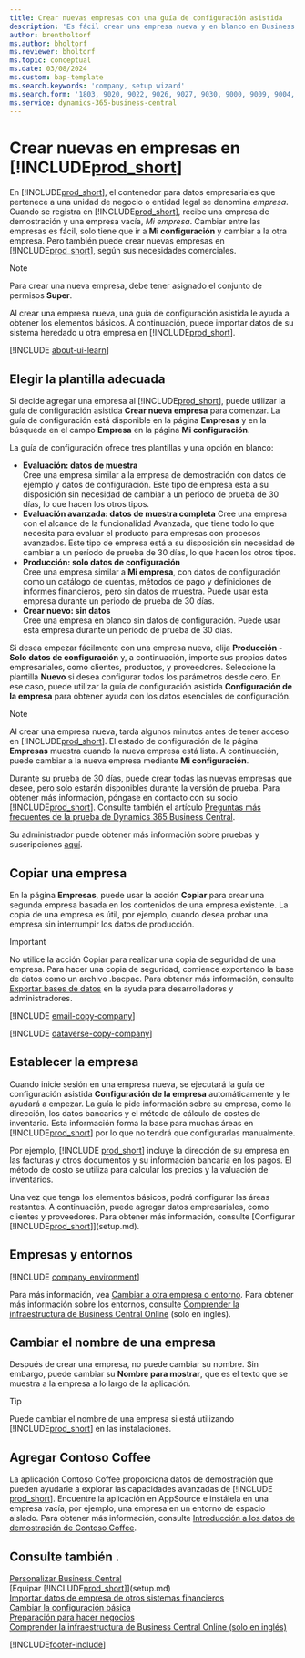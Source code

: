 ```yaml
---
title: Crear nuevas empresas con una guía de configuración asistida
description: 'Es fácil crear una empresa nueva y en blanco en Business Central. Una guía de configuración asistida le ayudará a seguir los pasos, y podrá importar sus datos empresariales.'
author: brentholtorf
ms.author: bholtorf
ms.reviewer: bholtorf
ms.topic: conceptual
ms.date: 03/08/2024
ms.custom: bap-template
ms.search.keywords: 'company, setup wizard'
ms.search.form: '1803, 9020, 9022, 9026, 9027, 9030, 9000, 9009, 9004, 9005, 9024, 9006, 9007, 9010, 9016, 9017'
ms.service: dynamics-365-business-central
---
```

# Crear nuevas en empresas en [!INCLUDE[prod_short](includes/prod_short.md)]

En [!INCLUDE[prod_short](includes/prod_short.md)], el contenedor para datos empresariales que pertenece a una unidad de negocio o entidad legal se denomina *empresa*. Cuando se registra en [!INCLUDE[prod_short](includes/prod_short.md)], recibe una empresa de demostración y una empresa vacía, *Mi empresa*. Cambiar entre las empresas es fácil, solo tiene que ir a **Mi configuración** y cambiar a la otra empresa. Pero también puede crear nuevas empresas en [!INCLUDE[prod_short](includes/prod_short.md)], según sus necesidades comerciales.  

> [!NOTE]
> Para crear una nueva empresa, debe tener asignado el conjunto de permisos **Super**.

Al crear una empresa nueva, una guía de configuración asistida le ayuda a obtener los elementos básicos. A continuación, puede importar datos de su sistema heredado u otra empresa en [!INCLUDE[prod_short](includes/prod_short.md)].  

[!INCLUDE [about-ui-learn](includes/about-ui-learn.md)]

## Elegir la plantilla adecuada

Si decide agregar una empresa al [!INCLUDE[prod_short](includes/prod_short.md)], puede utilizar la guía de configuración asistida **Crear nueva empresa** para comenzar. La guía de configuración está disponible en la página **Empresas** y en la búsqueda en el campo **Empresa** en la página **Mi configuración**.  

La guía de configuración ofrece tres plantillas y una opción en blanco:

- **Evaluación: datos de muestra**  
    Cree una empresa similar a la empresa de demostración con datos de ejemplo y datos de configuración. Este tipo de empresa está a su disposición sin necesidad de cambiar a un período de prueba de 30 días, lo que hacen los otros tipos.  
- **Evaluación avanzada: datos de muestra completa** Cree una empresa con el alcance de la funcionalidad Avanzada, que tiene todo lo que necesita para evaluar el producto para empresas con procesos avanzados. Este tipo de empresa está a su disposición sin necesidad de cambiar a un período de prueba de 30 días, lo que hacen los otros tipos.
- **Producción: solo datos de configuración**  
    Cree una empresa similar a **Mi empresa**, con datos de configuración como un catálogo de cuentas, métodos de pago y definiciones de informes financieros, pero sin datos de muestra. Puede usar esta empresa durante un periodo de prueba de 30 días.
- **Crear nuevo: sin datos**  
    Cree una empresa en blanco sin datos de configuración. Puede usar esta empresa durante un periodo de prueba de 30 días.  

Si desea empezar fácilmente con una empresa nueva, elija **Producción - Solo datos de configuración** y, a continuación, importe sus propios datos empresariales, como clientes, productos, y proveedores. Seleccione la plantilla **Nuevo** si desea configurar todos los parámetros desde cero. En ese caso, puede utilizar la guía de configuración asistida **Configuración de la empresa** para obtener ayuda con los datos esenciales de configuración.  

> [!NOTE]  
> Al crear una empresa nueva, tarda algunos minutos antes de tener acceso en [!INCLUDE[prod_short](includes/prod_short.md)]. El estado de configuración de la página **Empresas** muestra cuando la nueva empresa está lista. A continuación, puede cambiar a la nueva empresa mediante **Mi configuración**.  

Durante su prueba de 30 días, puede crear todas las nuevas empresas que desee, pero solo estarán disponibles durante la versión de prueba. Para obtener más información, póngase en contacto con su socio [!INCLUDE[prod_short](includes/prod_short.md)]. Consulte también el artículo [Preguntas más frecuentes de la prueba de Dynamics 365 Business Central](trial-faq.md).  

Su administrador puede obtener más información sobre pruebas y suscripciones [aquí](/dynamics365/business-central/dev-itpro/administration/trials-subscriptions).  

## Copiar una empresa

En la página **Empresas**, puede usar la acción **Copiar** para crear una segunda empresa basada en los contenidos de una empresa existente. La copia de una empresa es útil, por ejemplo, cuando desea probar una empresa sin interrumpir los datos de producción.

> [!Important]
> No utilice la acción Copiar para realizar una copia de seguridad de una empresa. Para hacer una copia de seguridad, comience exportando la base de datos como un archivo .bacpac. Para obtener más información, consulte [Exportar bases de datos](/dynamics365/business-central/dev-itpro/administration/tenant-admin-center-database-export) en la ayuda para desarrolladores y administradores.

[!INCLUDE [email-copy-company](includes/email-copy-company.md)]

[!INCLUDE [dataverse-copy-company](includes/dataverse-copy-company.md)]

## Establecer la empresa

Cuando inicie sesión en una empresa nueva, se ejecutará la guía de configuración asistida **Configuración de la empresa** automáticamente y le ayudará a empezar. La guía le pide información sobre su empresa, como la dirección, los datos bancarios y el método de cálculo de costes de inventario. Esta información forma la base para muchas áreas en [!INCLUDE[prod_short](includes/prod_short.md)] por lo que no tendrá que configurarlas manualmente.  

Por ejemplo, [!INCLUDE [prod_short](includes/prod_short.md)] incluye la dirección de su empresa en las facturas y otros documentos y su información bancaria en los pagos. El método de costo se utiliza para calcular los precios y la valuación de inventarios.  

Una vez que tenga los elementos básicos, podrá configurar las áreas restantes. A continuación, puede agregar datos empresariales, como clientes y proveedores. Para obtener más información, consulte [Configurar [!INCLUDE[prod_short](includes/prod_short.md)]](setup.md).  

## Empresas y entornos

[!INCLUDE [company_environment](includes/company_environment.md)]

Para más información, vea [Cambiar a otra empresa o entorno](ui-organization-switch.md). Para obtener más información sobre los entornos, consulte [Comprender la infraestructura de Business Central Online](/dynamics365/business-central/dev-itpro/administration/tenant-environment-topology) (solo en inglés).  

## Cambiar el nombre de una empresa

Después de crear una empresa, no puede cambiar su nombre. Sin embargo, puede cambiar su **Nombre para mostrar**, que es el texto que se muestra a la empresa a lo largo de la aplicación.  

> [!TIP]
> Puede cambiar el nombre de una empresa si está utilizando [!INCLUDE[prod_short](includes/prod_short.md)] en las instalaciones.

## Agregar Contoso Coffee

La aplicación Contoso Coffee proporciona datos de demostración que pueden ayudarle a explorar las capacidades avanzadas de [!INCLUDE [prod_short](includes/prod_short.md)]. Encuentre la aplicación en AppSource e instálela en una empresa vacía, por ejemplo, una empresa en un entorno de espacio aislado. Para obtener más información, consulte [Introducción a los datos de demostración de Contoso Coffee](contoso-coffee/contoso-coffee-intro.md).  

## Consulte también .

[Personalizar Business Central](ui-customizing-overview.md)  
[Equipar [!INCLUDE[prod_short](includes/prod_short.md)]](setup.md)  
[Importar datos de empresa de otros sistemas financieros](across-import-data-configuration-packages.md)  
[Cambiar la configuración básica](ui-change-basic-settings.md)  
[Preparación para hacer negocios](ui-get-ready-business.md)  
[Comprender la infraestructura de Business Central Online (solo en inglés)](/dynamics365/business-central/dev-itpro/administration/tenant-environment-topology)  


[!INCLUDE[footer-include](includes/footer-banner.md)]
